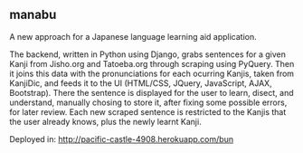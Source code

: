 manabu
------

A new approach for a Japanese language learning aid application.

The backend, written in Python using Django, grabs sentences for a given Kanji from Jisho.org and Tatoeba.org through scraping using PyQuery. Then it joins this data with the pronunciations for each ocurring Kanjis, taken from KanjiDic, and feeds it to the UI (HTML/CSS, JQuery, JavaScript, AJAX, Bootstrap). There the sentence is displayed for the user to learn, disect, and understand, manually chosing to store it, after fixing some possible errors, for later review. Each new scraped sentence is restricted to the Kanjis that the user already knows, plus the newly learnt Kanji.

Deployed in: http://pacific-castle-4908.herokuapp.com/bun

